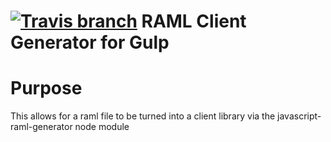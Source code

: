 [![Travis branch](https://img.shields.io/travis/bigbam505/gulp-raml-client-generator/master.svg?style=flat-square)](https://travis-ci.org/bigbam505/gulp-raml-client-generator)
RAML Client Generator for Gulp
==============================

# Purpose

This allows for a raml file to be turned into a client library via the
javascript-raml-generator node module

